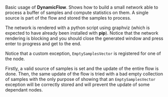 Basic usage of **DynamicFlow**. Shows how to build a small network able to process a buffer of samples and compute statistics on them. A single source is part of the flow and stored the samples to process.

The network is rendered with a python script using graphviz (which is expected to have already been installed with **pip**). Notice that the network rendering is blocking and you should close the generated window and press enter to progress and get to the end.

Notice that a custom exception, `EmptySamplesVector` is registered for one of the node.

Firstly, a valid source of samples is set and the update of the entire flow is done.
Then, the same update of the flow is tried with a bad empty collection of samples with the only purpose of showing that an `EmptySamplesVector` exception will be correctly stored and will prevent the update of some dependant nodes.

